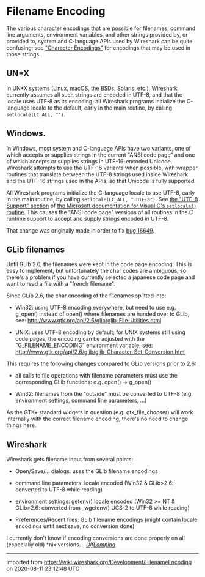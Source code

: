 # Filename Encoding

The various character encodings that are possible for filenames, command line arguments, environment variables, and other strings provided by, or provided to, system and C-language APIs used by Wireshark can be quite confusing; see ["Character Encodings"](/Development/Character-encodings) for encodings that may be used in those strings.

## UN*X

In UN*X systems (Linux, macOS, the BSDs, Solaris, etc.), Wireshark currently assumes all such strings are encoded in UTF-8, and that the locale uses UTF-8 as its encoding; all Wireshark programs initialize the C-language locale to the default, early in the main routine, by calling `setlocale(LC_ALL, "")`.

## Windows.

In Windows, most system and C-language APIs have two variants, one of which accepts or supplies strings in the current "ANSI code page" and one of which accepts or supplies strings in UTF-16-encoded Unicode.  Wireshark attempts to use the UTF-16 variants when possible, with wrapper routines that translate between the UTF-8 strings used inside Wireshark and the UTF-16 strings used in the APIs, so that Unicode is fully supported.

All Wireshark programs initialize the C-language locale to use UTF-8, early in the main routine, by calling `setlocale(LC_ALL, ".UTF-8")`.  See [the "UTF-8 Support" section](https://docs.microsoft.com/en-us/cpp/c-runtime-library/reference/setlocale-wsetlocale?view=vs-2019#utf-8-support) of [the Microsoft documentation for Visual C's `setlocale()` routine](https://docs.microsoft.com/en-us/cpp/c-runtime-library/reference/setlocale-wsetlocale?view=vs-2019).  This causes the "ANSI code page" versions of all routines in the C runtime support to accept and supply strings encoded in UTF-8.

That change was originally made in order to fix [bug 16649](https://gitlab.com/wireshark/wireshark/-/issues/16649).

## GLib filenames

Until GLib 2.6, the filenames were kept in the code page encoding. This is easy to implement, but unfortunately the char codes are ambiguous, so there's a problem if you have currently selected a japanese code page and want to read a file with a "french filename".

Since GLib 2.6, the char encoding of the filenames splitted into:

  - Win32: using UTF-8 encoding everywhere, but need to use e.g. g\_open() instead of open() where filenames are handed over to GLib, see: <http://www.gtk.org/api/2.6/glib/glib-File-Utilities.html>

  - UNIX: uses UTF-8 encoding by default; for UNIX systems still using code pages, the encoding can be adjusted with the "G\_FILENAME\_ENCODING" environment variable, see: <http://www.gtk.org/api/2.6/glib/glib-Character-Set-Conversion.html>

This requires the following changes compared to GLib versions prior to 2.6:

  - all calls to file operations with filename parameters must use the corresponding GLib functions: e.g. open() -\> g\_open()

  - Win32: filenames from the "outside" must be converted to UTF-8 (e.g. environment settings, command line parameters, ...)

As the GTK+ standard widgets in question (e.g. gtk\_file\_chooser) will work internally with the correct filename encoding, there's no need to change things here.

## Wireshark

Wireshark gets filename input from several points:

  - Open/Save/... dialogs: uses the GLib filename encodings

  - command line parameters: locale encoded (Win32 & GLib\>2.6: converted to UTF-8 while reading)

  - environment settings: getenv() locale encoded (Win32 \>= NT & GLib\>2.6: converted from \_wgetenv() UCS-2 to UTF-8 while reading)

  - Preferences/Recent files: GLib filename encodings (might contain locale encodings until next save, no conversion done)

I currently don't know if encoding conversions are done properly on all (especially old) \*nix versions. - *[UlfLamping](/UlfLamping)*

---

Imported from https://wiki.wireshark.org/Development/FilenameEncoding on 2020-08-11 23:12:48 UTC
